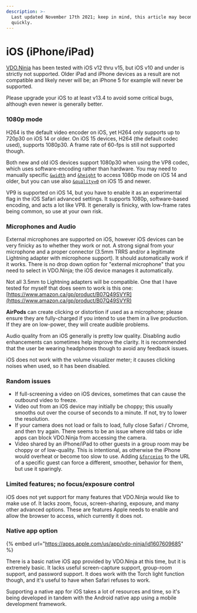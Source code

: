 ```yaml
---
description: >-
  Last updated November 17th 2021; keep in mind, this article may become dated
  quickly.
---
```


# iOS (iPhone/iPad)

[VDO.Ninja](https://vdo.ninja/) has been tested with iOS v12 thru v15, but iOS v10 and under is strictly not supported. Older iPad and iPhone devices as a result are not compatible and likely never will be; an iPhone 5 for example will never be supported.

Please upgrade your iOS to at least v13.4 to avoid some critical bugs, although even newer is generally better.&#x20;

### 1080p mode

H264 is the default video encoder on iOS, yet H264 only supports up to 720p30 on iOS 14 or older. On iOS 15 devices, H264 (the default codec used), supports 1080p30. A frame rate of 60-fps is still not supported though.

Both new and old iOS devices support 1080p30 when using the VP8 codec, which uses software-encoding rather than hardware. You may need to manually specific [`&width`](../source-settings/and-width.md) and [`&height`](../source-settings/and-height.md) to access 1080p mode on iOS 14 and older, but you can use also [`&quality=0`](../source-settings/quality.md) on iOS 15 and newer.

VP9 is supported on iOS 14, but you have to enable it as an experimental flag in the iOS Safari advanced settings. It supports 1080p, software-based encoding, and acts a lot like VP8. It generally is finicky, with low-frame rates being common, so use at your own risk.

### Microphones and Audio

External microphones are supported on iOS, however iOS devices can be very finicky as to whether they work or not. A strong signal from your microphone and a proper connector (3.5mm TRRS and/or a legitimate Lightning adapter with microphone support). It should automatically work if it works. There is no drop down option for "external microphone" that you need to select in VDO.Ninja; the iOS device manages it automatically.

Not all 3.5mm to Lightning adapters will be compatible. One that I have tested for myself that does seem to work is this one: [https://www.amazon.ca/gp/product/B07Q49SVYR](https://www.amazon.ca/gp/product/B07Q49SVYR)

**AirPods** can create clicking or distortion if used as a microphone; please ensure they are fully-charged if you intend to use them in a live production. If they are on low-power, they will create audible problems.

Audio quality from an iOS generally is pretty low quality. Disabling audio enhancements can sometimes help improve the clarity. It is recommended that the user be wearing headphones though to avoid any feedback issues.

iOS does not work with the volume visualizer meter; it causes clicking noises when used, so it has been disabled.

### Random issues

* If full-screening a video on iOS devices, sometimes that can cause the outbound video to freeze.
* Video out from an iOS device may initially be choppy; this usually smooths out over the course of seconds to a minute. If not, try to lower the resolution.
* If your camera does not load or fails to load, fully close Safari / Chrome, and then try again. There seems to be an issue where old tabs or idle apps can block VDO.Ninja from accessing the camera.
* Video shared by an iPhone/iPad to other guests in a group room may be choppy or of low-quality. This is intentional, as otherwise the iPhone would overheat or become too slow to use. Adding [`&forceios`](../advanced-settings/mobile-parameters/and-forceios.md) to the URL of a specific guest can force a different, smoother, behavior for them, but use it sparingly.

### Limited features; no focus/exposure control

iOS does not yet support for many features that VDO.Ninja would like to make use of. It lacks zoom, focus, screen-sharing, exposure, and many other advanced options. These are features Apple needs to enable and allow the browser to access, which currently it does not.

### Native app option

{% embed url="https://apps.apple.com/us/app/vdo-ninja/id1607609685" %}

There is a basic native iOS app provided by VDO.Ninja at this time, but it is extremely basic. It lacks useful screen-capture support, group-room support, and password support. It does work with the Torch light function though, and it's useful to have when Safari refuses to work.

Supporting a native app for iOS takes a lot of resources and time, so it's being developed in tandem with the Android native app using a mobile development framework.
